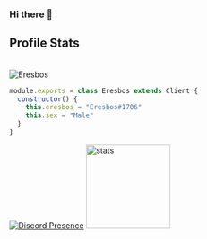 ### Hi there 👋

## Profile Stats
</br><img src="https://komarev.com/ghpvc/?username=ERESB0S&color=dc143c&label=Visitors&color=6182e1" alt="Eresbos"/>
```js
module.exports = class Eresbos extends Client {
  constructor() {
    this.eresbos = "Eresbos#1706"
    this.sex = "Male"
  }
}
```
[![Discord Presence](https://lanyard-profile-readme.vercel.app/api/239330400223232000?hideDiscrim=true)](https://discord.com/users/239330400223232000)
<img src="https://github-readme-stats.vercel.app/api?username=ERESB0S&count_private=true&show_icons=true&theme=dark&hide_border=true" width="%100" height="150px" alt="stats" />

